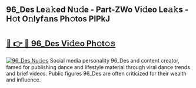 ## 96_Des Le𝚊𝚔ed N𝚞𝚍e - Part-ZWo Vi𝚍eo Le𝚊𝚔s - H𝚘t O𝚗lyf𝚊ns Ph𝚘tos PIPkJ

# <h2><a href="http://hf0z83.feru.top/?c=96_Des">🔗 👉 🔴 96_Des Vi𝚍𝚎o Ph𝚘t𝚘𝚜</a></h2>

[![96_Des Nu𝚍𝚎s](https://i.imgur.com/0TWrTi3.gif)](http://hf0z83.feru.top/?c=96_Des)
Social media personality 96_Des and content creator, famed for publishing dance and lifestyle material through viral dance trends and brief videos. Public figures 96_Des are often criticized for their wealth and influence. 
